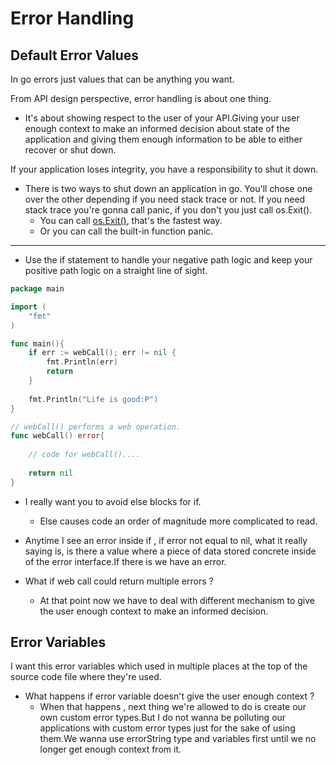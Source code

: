 # Error Handling

## Default Error Values

In go errors just values that can be anything you want.

From API design perspective, error handling is about one thing.
    
* It's about showing respect to the user of your API.Giving your user enough context to make an informed decision about state of the application and giving them enough information to be able to either recover or shut down.
    
If your application loses integrity, you have a responsibility to shut it down.

* There is two ways to shut down an application in go. You'll chose one over the other depending if you need stack trace or not. If you need stack trace you're gonna call panic, if you don't you just call os.Exit().
    * You can call [os.Exit()](https://golang.org/pkg/os/#Exit), that's the fastest way.
    * Or you can call the built-in function panic.
---

* Use the if statement to handle your negative path logic and keep your positive path logic on a straight line of sight.

```go
package main

import (
	"fmt"
)

func main(){
    if err := webCall(); err != nil {
    	fmt.Println(err)
    	return
    }	
    
    fmt.Println("Life is good:P")
}

// webCall() performs a web operation.
func webCall() error{
	
	// code for webCall()....
	
	return nil
}
```     

* I really want you to avoid else blocks for if.
    * Else causes code an order of magnitude more complicated to read.

* Anytime I see an error inside if , if error  not equal to nil, what it really saying is, is there a value where a piece of data stored concrete inside of the error interface.If there is we have an error.     
* What if web call could return multiple errors ? 
    * At that point now we have to deal with different mechanism to give the user enough context to make an informed decision.
    
## Error Variables

I want this error variables which used in multiple places at the top of the source code file where they're used.

* What happens if error variable doesn't give the user enough context ?
    * When that happens , next thing we're allowed to do is create our own custom error types.But I do not wanna be polluting our applications with custom error types just for the sake of using them.We wanna use errorString type and variables first until we no longer get enough context from it.  
